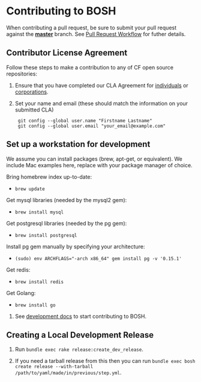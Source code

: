 # Contributing to BOSH

When contributing a pull request, be sure to submit your pull request against the [**master**](https://github.com/cloudfoundry/bosh/tree/master) branch. See [Pull Request Workflow](docs/pull_request_workflow.md) for futher details.

## Contributor License Agreement

Follow these steps to make a contribution to any of CF open source repositories:

1. Ensure that you have completed our CLA Agreement for
   [individuals](http://cloudfoundry.org/pdfs/CFF_Individual_CLA.pdf) or
   [corporations](http://cloudfoundry.org/pdfs/CFF_Corporate_CLA.pdf).

1. Set your name and email (these should match the information on your submitted CLA)

        git config --global user.name "Firstname Lastname"
        git config --global user.email "your_email@example.com"
       
## Set up a workstation for development
We assume you can install packages (brew, apt-get, or equivalent). We include Mac examples here, replace with your package manager of choice.

Bring homebrew index up-to-date:
* `brew update`

Get mysql libraries (needed by the mysql2 gem):
* `brew install mysql`

Get postgresql libraries (needed by the pg gem):
* `brew install postgresql`

Install pg gem manually by specifying your architecture:
* `(sudo) env ARCHFLAGS="-arch x86_64" gem install pg -v '0.15.1'`
 
Get redis:
* `brew install redis`

Get Golang:
* `brew install go`

1. See [development docs](docs/README.md) to start contributing to BOSH.

## Creating a Local Development Release

1. Run `bundle exec rake release:create_dev_release`.

2. If you need a tarball release from this then you can run `bundle exec bosh create release --with-tarball /path/to/yaml/made/in/previous/step.yml`.
